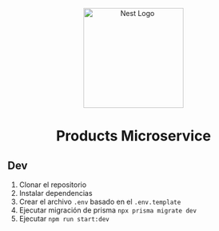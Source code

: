 <p align="center">
  <a href="http://nestjs.com/" target="blank"><img src="https://nestjs.com/img/logo-small.svg" width="200" alt="Nest Logo" /></a>
</p>

<h1 align="center">Products Microservice</h1>

## Dev

1. Clonar el repositorio
2. Instalar dependencias
3. Crear el archivo `.env` basado en el `.env.template`
4. Ejecutar migración de prisma `npx prisma migrate dev`
5. Ejecutar `npm run start:dev`
